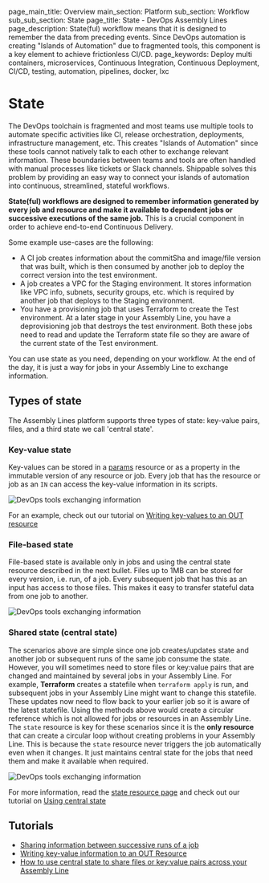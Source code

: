 page_main_title: Overview
main_section: Platform
sub_section: Workflow
sub_sub_section: State
page_title: State - DevOps Assembly Lines
page_description: State(ful) workflow means that it is designed to remember the data from preceding events. Since DevOps automation is creating "Islands of Automation" due to fragmented tools, this component is a key element to achieve frictionless CI/CD.
page_keywords: Deploy multi containers, microservices, Continuous Integration, Continuous Deployment, CI/CD, testing, automation, pipelines, docker, lxc

# State

The DevOps toolchain is fragmented and most teams use multiple tools to automate specific activities like CI, release orchestration, deployments, infrastructure management, etc. This creates "Islands of Automation" since these tools cannot natively talk to each other to exchange relevant information. These boundaries between teams and tools are often handled with manual processes like tickets or Slack channels. Shippable solves this problem by providing an easy way to connect your islands of automation into continuous, streamlined, stateful workflows.

**State(ful) workflows are designed to remember information generated by every job and resource and make it available to dependent jobs or successive executions of the same job.** This is a crucial component in order to achieve end-to-end Continuous Delivery.

Some example use-cases are the following:

* A CI job creates information about the commitSha and image/file version that was built, which is then consumed by another job to deploy the correct version into the test environment.
* A job creates a VPC for the Staging environment. It stores information like  VPC info, subnets, security groups, etc. which is required by another job that deploys to the Staging environment.
* You have a provisioning job that uses Terraform to create the Test environment. At a later stage in your Assembly Line, you have a deprovisioning job that destroys the test environment. Both these jobs need to read and update the Terraform state file so they are aware of the current state of the Test environment.

You can use state as you need, depending on your workflow. At the end of the day, it is just a way for jobs in your Assembly Line to exchange information.

<a name="types"></a>
## Types of state

The Assembly Lines platform supports three types of state: key-value pairs, files, and a third state we call 'central state'.

### Key-value state

Key-values can be stored in a [params](/platform/workflow/resource/params/) resource or as a property in the immutable version of any resource or job. Every job that has the resource or job as an `IN` can access the key-value information in its scripts.

<img src="/images/platform/workflow/key-value-state.png" alt="DevOps tools exchanging information">

For an example, check out our tutorial on [Writing key-values to an OUT resource](/platform/tutorial/workflow/writing-keyvalues-to-output-resource/)   

### File-based state

File-based state is available only in jobs and using the central state resource described in the next bullet. Files up to 1MB can be stored for every version, i.e. run, of a job. Every subsequent job that has this as an input has access to those files. This makes it easy to transfer stateful data from one job to another.

<img src="/images/platform/workflow/file-state-job.png" alt="DevOps tools exchanging information">

### Shared state (central state)

The scenarios above are simple since one job creates/updates state and another job or subsequent runs of the same job consume the state. However, you will sometimes need to store files or key:value pairs that are changed and maintained by several jobs in your Assembly Line.
For example, **Terraform** creates a statefile when `terraform apply` is run, and subsequent jobs in your Assembly Line might want to change this statefile. These updates now need to flow back to your earlier job so it is aware of the latest statefile. Using the methods above would create a circular reference which is not allowed for jobs or resources in an Assembly Line.
The `state` resource is key for these scenarios since it is the **only resource** that can create a circular loop without creating problems in your Assembly Line. This is because the `state` resource never triggers the job automatically even when it changes. It just maintains central state for the jobs that need them and make it available when required.

<img src="/images/platform/workflow/shared-state-resource.png" alt="DevOps tools exchanging information">

For more information, read the [state resource page](/platform/workflow/resource/state/) and check out our tutorial on [Using central state](/platform/tutorial/workflow/using-central-state.md)


## Tutorials
* [Sharing information between successive runs of a job](/platform/tutorial/workflow/sharing-data-between-runs.md)
* [Writing key-value information to an OUT Resource](/platform/tutorial/workflow/writing-keyvalues-to-output-resource.md)
* [How to use central state to share files or key:value pairs across your Assembly Line](/platform/tutorial/workflow/using-central-state.md)
